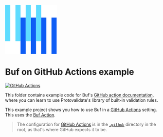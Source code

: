 ![The Buf logo](https://raw.githubusercontent.com/bufbuild/buf-examples/main/.github/buf-logo.svg)

# Buf on GitHub Actions example

[![GitHub Actions](https://github.com/bufbuild/buf-examples/workflows/CI/badge.svg)](https://github.com/bufbuild/buf-examples/actions?workflow=CI)

This folder contains example code for Buf's [GitHub action documentation][docs], where you can learn to use Protovalidate's library of built-in validation rules.

This example project shows you how to use Buf in a [GitHub Actions][actions] setting.
This uses the [Buf Action][buf-action].

> The configuration for [GitHub Actions][actions] is in the [`.github`](../../.github) directory in the root, as that's where GitHub expects it to be.

[docs]: https://buf.build/docs/bsr/ci-cd/github-actions/
[actions]: https://docs.github.com/actions
[buf-action]: https://github.com/marketplace/actions/buf-action
[cli]: https://github.com/bufbuild/buf
